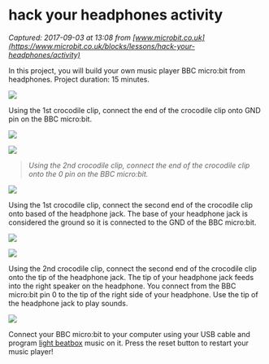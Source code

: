 # hack your headphones activity

_Captured: 2017-09-03 at 13:08 from [www.microbit.co.uk](https://www.microbit.co.uk/blocks/lessons/hack-your-headphones/activity)_

In this project, you will build your own music player BBC micro:bit from headphones. Project duration: 15 minutes.

![](https://az742082.vo.msecnd.net/pub/bpawzgfq)

Using the 1st crocodile clip, connect the end of the crocodile clip onto GND pin on the BBC micro:bit.

![](https://az742082.vo.msecnd.net/pub/bextqtdb)

![](https://az742082.vo.msecnd.net/pub/fusjgqyk)

> _Using the 2nd crocodile clip, connect the end of the crocodile clip onto the 0 pin on the BBC micro:bit._

![](https://az742082.vo.msecnd.net/pub/nrbqliza)

Using the 1st crocodile clip, connect the second end of the crocodile clip onto based of the headphone jack. The base of your headphone jack is considered the ground so it is connected to the GND of the BBC micro:bit.

![](https://az742082.vo.msecnd.net/pub/lokwqwxx)

![](https://az742082.vo.msecnd.net/pub/lekeqjzq)

Using the 2nd crocodile clip, connect the second end of the crocodile clip onto the tip of the headphone jack. The tip of your headphone jack feeds into the right speaker on the headphone. You connect from the BBC micro:bit pin 0 to the tip of the right side of your headphone. Use the tip of the headphone jack to play sounds.

![](https://az742082.vo.msecnd.net/pub/fvrcnjcj)

Connect your BBC micro:bit to your computer using your USB cable and program [light beatbox](https://www.microbit.co.uk/blocks/lessons/light-beatbox/activity) music on it. Press the reset button to restart your music player!
